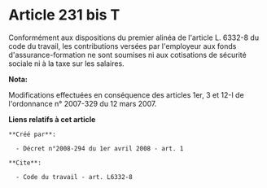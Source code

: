 # Article 231 bis T

Conformément aux dispositions du premier alinéa de l'article L. 6332-8 du code du travail, les contributions versées par
l'employeur aux fonds d'assurance-formation ne sont soumises ni aux cotisations de sécurité sociale ni à la taxe sur les
salaires.

**Nota:**

Modifications effectuées en conséquence des articles 1er, 3 et 12-I de l'ordonnance n° 2007-329 du 12 mars 2007.

**Liens relatifs à cet article**

	**Créé par**:

	  - Décret n°2008-294 du 1er avril 2008 - art. 1

	**Cite**:

	  - Code du travail - art. L6332-8
